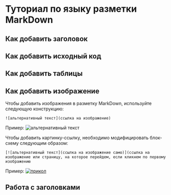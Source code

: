 # Туториал по языку разметки MarkDown

## Как добавить заголовок

## Как добавить исходный код

## Как добавить таблицы

## Как добавить изображение

Чтобы добавить изображения в разметку MarkDown, используйте следующую конструкцию:
```
![альтернативный текст](ссылка на изображение)
```
Пример:
![альтернативный текст](https://img2.goodfon.ru/original/1920x1200/9/42/kartina-priroda-peyzazh-504.jpg)

Чтобы добавить картинку-ссылку, необходимо модифицировать блок-схему следующим образом:
```
[![альтернативный текст](ссылка на изображение само)](ссылка на изображение или страницу, на которое перейдем, если кликнем по первому изображению
```
Пример:
[![прикол](https://webgolovolomki.com/wp-content/uploads/2021/01/znimok-ekrana-2021-01-23-o-19.42.58.png)](https://www.youtube.com/watch?v=eXXg9zaJvh8
)


## Работа с заголовками
